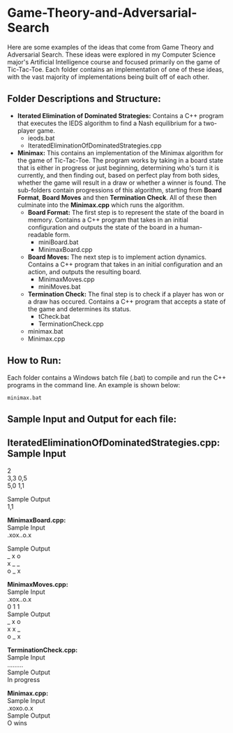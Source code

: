 # Game-Theory-and-Adversarial-Search
Here are some examples of the ideas that come from Game Theory and Adversarial Search. These ideas were explored in my Computer Science major's Artificial Intelligence course and focused primarily on the game of Tic-Tac-Toe. Each folder contains an implementation of one of these ideas, with the vast majority of implementations being built off of each other. 

## Folder Descriptions and Structure:

* **Iterated Elimination of Dominated Strategies:** Contains a C++ program that executes the IEDS algorithm to find a Nash equilibrium for a two-player game.
  * ieods.bat
  * IteratedEliminationOfDominatedStrategies.cpp
* **Minimax:** This contains an implementation of the Minimax algorithm for the game of Tic-Tac-Toe. The program works by taking in a board state that is either in progress or just beginning, determining who's turn it is currently, and then finding out, based on perfect play from both sides, whether the game will result in a draw or whether a winner is found. The sub-folders contain progressions of this algorithm, starting from **Board Format**, **Board Moves** and then **Termination Check**. All of these then culminate into the **Minimax.cpp** which runs the algorithm.
  * **Board Format:** The first step is to represent the state of the board in memory. Contains a C++ program that takes in an initial configuration and outputs the state of the board in a human-readable form.
    * miniBoard.bat
    * MinimaxBoard.cpp
  * **Board Moves:** The next step is to implement action dynamics. Contains a C++ program that takes in an initial configuration and an action, and outputs the resulting board.
    * MinimaxMoves.cpp
    * miniMoves.bat 
  * **Termination Check:** The final step is to check if a player has won or a draw has occured. Contains a C++ program that accepts a state of the game and determines its status.
    * tCheck.bat
    * TerminationCheck.cpp
  * minimax.bat
  * Minimax.cpp

## How to Run:

Each folder contains a Windows batch file (.bat) to compile and run the C++ programs in the command line. An example is shown below:

```
minimax.bat 
```

## Sample Input and Output for each file:

**IteratedEliminationOfDominatedStrategies.cpp:**  
Sample Input  
------------  
2  
3,3 0,5  
5,0 1,1  

Sample Output  
1,1

**MinimaxBoard.cpp:**  
Sample Input  
.xox..o.x  

Sample Output  
_ x o  
x _ _  
o _ x  

**MinimaxMoves.cpp:**  
Sample Input  
.xox..o.x  
0 1 1  
Sample Output  
_ x o  
x x _  
o _ x  

**TerminationCheck.cpp:**  
Sample Input  
.........  
Sample Output  
In progress  

**Minimax.cpp:**  
Sample Input  
.xoxo.o.x  
Sample Output  
O wins  


